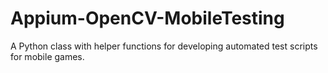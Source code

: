 # Appium-OpenCV-MobileTesting
A Python class with helper functions for developing automated test scripts for mobile games.
